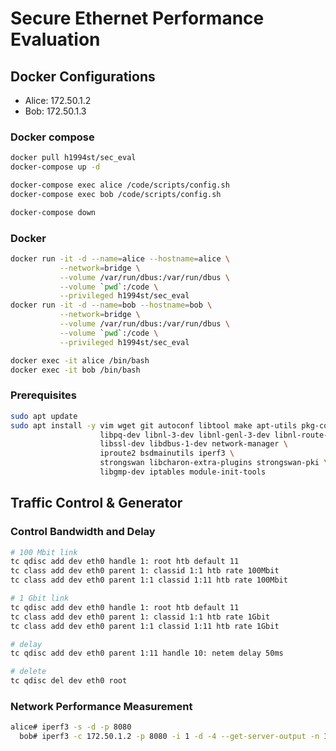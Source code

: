 # Secure Ethernet Performance Evaluation

## Docker Configurations

- Alice: 172.50.1.2
- Bob: 172.50.1.3

### Docker compose

```bash
docker pull h1994st/sec_eval
docker-compose up -d

docker-compose exec alice /code/scripts/config.sh
docker-compose exec bob /code/scripts/config.sh

docker-compose down
```

### Docker

```bash
docker run -it -d --name=alice --hostname=alice \
           --network=bridge \
           --volume /var/run/dbus:/var/run/dbus \
           --volume `pwd`:/code \
           --privileged h1994st/sec_eval
docker run -it -d --name=bob --hostname=bob \
           --network=bridge \
           --volume /var/run/dbus:/var/run/dbus \
           --volume `pwd`:/code \
           --privileged h1994st/sec_eval

docker exec -it alice /bin/bash
docker exec -it bob /bin/bash
```

### Prerequisites

```bash
sudo apt update
sudo apt install -y vim wget git autoconf libtool make apt-utils pkg-config \
                    libpq-dev libnl-3-dev libnl-genl-3-dev libnl-route-3-dev \
                    libssl-dev libdbus-1-dev network-manager \
                    iproute2 bsdmainutils iperf3 \
                    strongswan libcharon-extra-plugins strongswan-pki \
                    libgmp-dev iptables module-init-tools
```

## Traffic Control & Generator

### Control Bandwidth and Delay

```bash
# 100 Mbit link
tc qdisc add dev eth0 handle 1: root htb default 11
tc class add dev eth0 parent 1: classid 1:1 htb rate 100Mbit
tc class add dev eth0 parent 1:1 classid 1:11 htb rate 100Mbit

# 1 Gbit link
tc qdisc add dev eth0 handle 1: root htb default 11
tc class add dev eth0 parent 1: classid 1:1 htb rate 1Gbit
tc class add dev eth0 parent 1:1 classid 1:11 htb rate 1Gbit

# delay
tc qdisc add dev eth0 parent 1:11 handle 10: netem delay 50ms

# delete
tc qdisc del dev eth0 root
```

### Network Performance Measurement

```bash
alice# iperf3 -s -d -p 8080
  bob# iperf3 -c 172.50.1.2 -p 8080 -i 1 -d -4 --get-server-output -n 104857600
```
